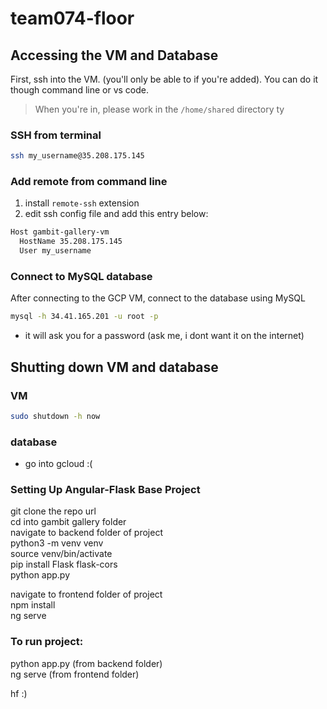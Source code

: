 # team074-floor

## Accessing the VM and Database

First, ssh into the VM. (you'll only be able to if you're added). You can do it though command line or vs code.

> When you're in, please work in the `/home/shared` directory ty

### SSH from terminal

```bash
ssh my_username@35.208.175.145
```

### Add remote from command line

1. install `remote-ssh` extension
2. edit ssh config file and add this entry below:

```bash
Host gambit-gallery-vm
  HostName 35.208.175.145
  User my_username
```

### Connect to MySQL database
After connecting to the GCP VM, connect to the database using MySQL
```bash
mysql -h 34.41.165.201 -u root -p
```
- it will ask you for a password (ask me, i dont want it on the internet)

## Shutting down VM and database
### VM
```bash
sudo shutdown -h now
```
### database
- go into gcloud :(

### Setting Up Angular-Flask Base Project  
git clone the repo url  
cd into gambit gallery folder   
navigate to backend folder of project  
python3 -m venv venv  
source venv/bin/activate  
pip install Flask flask-cors  
python app.py  

navigate to frontend folder of project  
npm install  
ng serve  

### To run project:  
python app.py (from backend folder)  
ng serve (from frontend folder)  


hf :)  